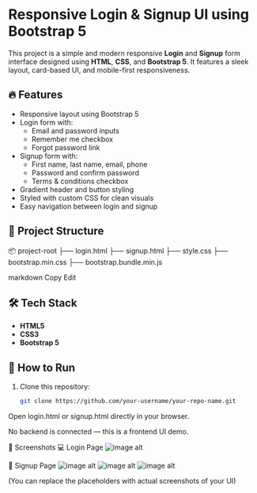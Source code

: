 # Responsive Login & Signup UI using Bootstrap 5

This project is a simple and modern responsive **Login** and **Signup** form interface designed using **HTML**, **CSS**, and **Bootstrap 5**. It features a sleek layout, card-based UI, and mobile-first responsiveness.

## 🔥 Features

- Responsive layout using Bootstrap 5
- Login form with:
  - Email and password inputs
  - Remember me checkbox
  - Forgot password link
- Signup form with:
  - First name, last name, email, phone
  - Password and confirm password
  - Terms & conditions checkbox
- Gradient header and button styling
- Styled with custom CSS for clean visuals
- Easy navigation between login and signup

## 📁 Project Structure

📦 project-root
├── login.html
├── signup.html
├── style.css
├── bootstrap.min.css
├── bootstrap.bundle.min.js

markdown
Copy
Edit

## 🛠️ Tech Stack

- **HTML5**
- **CSS3**
- **Bootstrap 5**

## 🚀 How to Run

1. Clone this repository:
   ```bash
   git clone https://github.com/your-username/your-repo-name.git
Open login.html or signup.html directly in your browser.

No backend is connected — this is a frontend UI demo.

📸 Screenshots
💻 Login Page
![image alt](https://github.com/Tamilselvan-BE/Login_Signup/blob/448a5579dec2be28ceaefb9a6060e5c14e7f9f7d/Screenshot%20(43).png)

📱 Signup Page
![image alt](https://github.com/Tamilselvan-BE/Login_Signup/blob/f8900e1eaacc51802b34aff9c080ca8593a69c33/Screenshot%20(44).png)
![image alt](https://github.com/Tamilselvan-BE/Login_Signup/blob/63e001b23b888c26177b6165d599edf272938e9d/Screenshot%20(45).png)
![image alt]()

(You can replace the placeholders with actual screenshots of your UI)
